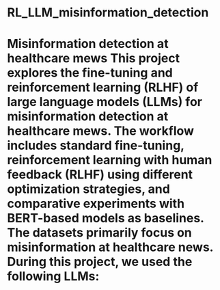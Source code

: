 # RL_LLM_misinformation_detection
 # Misinformation detection at healthcare mews  This project explores the fine-tuning and reinforcement learning (RLHF) of large language models (LLMs) for misinformation detection at healthcare mews. The workflow includes standard fine-tuning, reinforcement learning with human feedback (RLHF) using different optimization strategies, and comparative experiments with BERT-based models as baselines. The datasets primarily focus on misinformation at healthcare news. During this project, we used the following LLMs:
